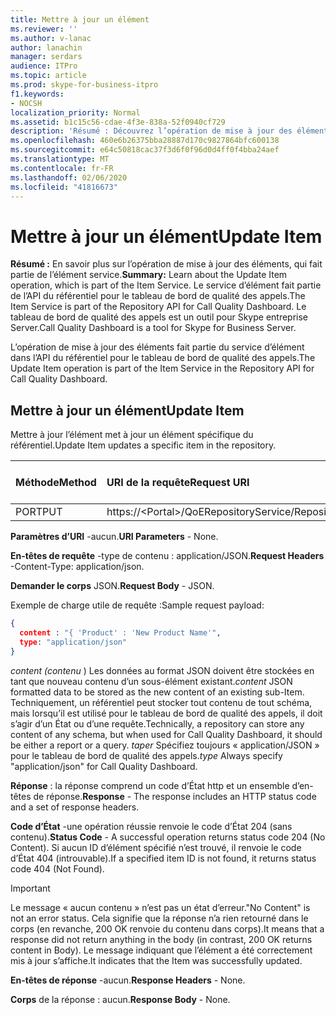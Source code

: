 ```yaml
---
title: Mettre à jour un élément
ms.reviewer: ''
ms.author: v-lanac
author: lanachin
manager: serdars
audience: ITPro
ms.topic: article
ms.prod: skype-for-business-itpro
f1.keywords:
- NOCSH
localization_priority: Normal
ms.assetid: b1c15c56-cdae-4f3e-838a-52f0940cf729
description: 'Résumé : Découvrez l’opération de mise à jour des éléments, qui fait partie du service d’élément. Le service d’élément fait partie de l’API du référentiel pour le tableau de bord de qualité des appels. Le tableau de bord de qualité des appels est un outil pour Skype entreprise Server.'
ms.openlocfilehash: 460e6b26375bba28887d170c9827864bfc600138
ms.sourcegitcommit: e64c50818cac37f3d6f0f96d0d4ff0f4bba24aef
ms.translationtype: MT
ms.contentlocale: fr-FR
ms.lasthandoff: 02/06/2020
ms.locfileid: "41816673"
---
```

# <a name="update-item"></a><span data-ttu-id="de280-105">Mettre à jour un élément</span><span class="sxs-lookup"><span data-stu-id="de280-105">Update Item</span></span>
 
<span data-ttu-id="de280-106">**Résumé :** En savoir plus sur l’opération de mise à jour des éléments, qui fait partie de l’élément service.</span><span class="sxs-lookup"><span data-stu-id="de280-106">**Summary:** Learn about the Update Item operation, which is part of the Item Service.</span></span> <span data-ttu-id="de280-107">Le service d’élément fait partie de l’API du référentiel pour le tableau de bord de qualité des appels.</span><span class="sxs-lookup"><span data-stu-id="de280-107">The Item Service is part of the Repository API for Call Quality Dashboard.</span></span> <span data-ttu-id="de280-108">Le tableau de bord de qualité des appels est un outil pour Skype entreprise Server.</span><span class="sxs-lookup"><span data-stu-id="de280-108">Call Quality Dashboard is a tool for Skype for Business Server.</span></span>
  
<span data-ttu-id="de280-109">L’opération de mise à jour des éléments fait partie du service d’élément dans l’API du référentiel pour le tableau de bord de qualité des appels.</span><span class="sxs-lookup"><span data-stu-id="de280-109">The Update Item operation is part of the Item Service in the Repository API for Call Quality Dashboard.</span></span>
  
## <a name="update-item"></a><span data-ttu-id="de280-110">Mettre à jour un élément</span><span class="sxs-lookup"><span data-stu-id="de280-110">Update Item</span></span>

<span data-ttu-id="de280-111">Mettre à jour l’élément met à jour un élément spécifique du référentiel.</span><span class="sxs-lookup"><span data-stu-id="de280-111">Update Item updates a specific item in the repository.</span></span>
  

|<span data-ttu-id="de280-112">**Méthode**</span><span class="sxs-lookup"><span data-stu-id="de280-112">**Method**</span></span>|<span data-ttu-id="de280-113">**URI de la requête**</span><span class="sxs-lookup"><span data-stu-id="de280-113">**Request URI**</span></span>|<span data-ttu-id="de280-114">**Version HTTP**</span><span class="sxs-lookup"><span data-stu-id="de280-114">**HTTP Version**</span></span>|
|:-----|:-----|:-----|
|<span data-ttu-id="de280-115">PORT</span><span class="sxs-lookup"><span data-stu-id="de280-115">PUT</span></span>  <br/> |<span data-ttu-id="de280-116">https://\<Portal\>/QoERepositoryService/Repository/Item/{ItemId}</span><span class="sxs-lookup"><span data-stu-id="de280-116">https://\<portal\>/QoERepositoryService/repository/item/{itemId}</span></span>  <br/> |<span data-ttu-id="de280-117">HTTP/1.1</span><span class="sxs-lookup"><span data-stu-id="de280-117">HTTP/1.1</span></span>  <br/> |
   
 <span data-ttu-id="de280-118">**Paramètres d’URI** -aucun.</span><span class="sxs-lookup"><span data-stu-id="de280-118">**URI Parameters** - None.</span></span>
  
 <span data-ttu-id="de280-119">**En-têtes de requête** -type de contenu : application/JSON.</span><span class="sxs-lookup"><span data-stu-id="de280-119">**Request Headers** -Content-Type: application/json.</span></span>
  
 <span data-ttu-id="de280-120">**Demander le corps** JSON.</span><span class="sxs-lookup"><span data-stu-id="de280-120">**Request Body** - JSON.</span></span>
  
<span data-ttu-id="de280-121">Exemple de charge utile de requête :</span><span class="sxs-lookup"><span data-stu-id="de280-121">Sample request payload:</span></span>
  
```json
{
  content : "{ 'Product' : 'New Product Name'",
  type: "application/json"
}
```

 <span data-ttu-id="de280-122">*content (contenu* )  Les données au format JSON doivent être stockées en tant que nouveau contenu d’un sous-élément existant.</span><span class="sxs-lookup"><span data-stu-id="de280-122">*content*  JSON formatted data to be stored as the new content of an existing sub-Item.</span></span> <span data-ttu-id="de280-123">Techniquement, un référentiel peut stocker tout contenu de tout schéma, mais lorsqu’il est utilisé pour le tableau de bord de qualité des appels, il doit s’agir d’un État ou d’une requête.</span><span class="sxs-lookup"><span data-stu-id="de280-123">Technically, a repository can store any content of any schema, but when used for Call Quality Dashboard, it should be either a report or a query.</span></span> <span data-ttu-id="de280-124">*taper*  Spécifiez toujours « application/JSON » pour le tableau de bord de qualité des appels.</span><span class="sxs-lookup"><span data-stu-id="de280-124">*type*  Always specify "application/json" for Call Quality Dashboard.</span></span>
  
 <span data-ttu-id="de280-125">**Réponse** : la réponse comprend un code d’État http et un ensemble d’en-têtes de réponse.</span><span class="sxs-lookup"><span data-stu-id="de280-125">**Response** - The response includes an HTTP status code and a set of response headers.</span></span>
  
 <span data-ttu-id="de280-126">**Code d’État** -une opération réussie renvoie le code d’État 204 (sans contenu).</span><span class="sxs-lookup"><span data-stu-id="de280-126">**Status Code** - A successful operation returns status code 204 (No Content).</span></span> <span data-ttu-id="de280-127">Si aucun ID d’élément spécifié n’est trouvé, il renvoie le code d’État 404 (introuvable).</span><span class="sxs-lookup"><span data-stu-id="de280-127">If a specified item ID is not found, it returns status code 404 (Not Found).</span></span>
  
> [!IMPORTANT]
> <span data-ttu-id="de280-128">Le message « aucun contenu » n’est pas un état d’erreur.</span><span class="sxs-lookup"><span data-stu-id="de280-128">"No Content" is not an error status.</span></span> <span data-ttu-id="de280-129">Cela signifie que la réponse n’a rien retourné dans le corps (en revanche, 200 OK renvoie du contenu dans corps).</span><span class="sxs-lookup"><span data-stu-id="de280-129">It means that a response did not return anything in the body (in contrast, 200 OK returns content in Body).</span></span> <span data-ttu-id="de280-130">Le message indiquant que l’élément a été correctement mis à jour s’affiche.</span><span class="sxs-lookup"><span data-stu-id="de280-130">It indicates that the Item was successfully updated.</span></span> 
  
 <span data-ttu-id="de280-131">**En-têtes de réponse** -aucun.</span><span class="sxs-lookup"><span data-stu-id="de280-131">**Response Headers** - None.</span></span>
  
 <span data-ttu-id="de280-132">**Corps** de la réponse : aucun.</span><span class="sxs-lookup"><span data-stu-id="de280-132">**Response Body** - None.</span></span>
  

